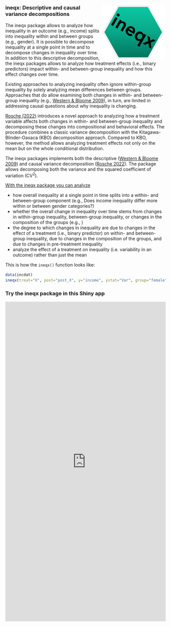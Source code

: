 
<!-- README.md is generated from README.Rmd. Please edit that file -->

# <img src="man/figures/ineqx-hexagon.png" width="200" align="right" />

### ineqx: Descriptive and causal variance decompositions

The ineqx package allows to analyze how inequality in an outcome (e.g.,
income) splits into inequality within and between groups (e.g., gender).
It is possible to decompose inequality at a single point in time and to
decompose changes in inequality over time. In addition to this
descriptive decomposition, the ineqx packages allows to analyze how
treatment effects (i.e., binary predictors) impact within- and
between-group inequality and how this effect changes over time.

Existing approaches to analyzing inequality often ignore within-group
inequality by solely analyzing mean differences between groups.
Approaches that do allow examining both changes in within- and
between-group inequality (e.g., [Western & Bloome
2009](https://onlinelibrary.wiley.com/doi/abs/10.1111/j.1467-9531.2009.01222.x)),
in turn, are limited in addressing causal questions about why inequality
is changing.

[Rosche (2022)](https://osf.io/preprints/socarxiv/f53kz/) introduces a
novel approach to analyzing how a treatment variable affects both
changes in within- and between-group inequality and decomposing these
changes into compositional and behavioral effects. The procedure
combines a classic variance decomposition with the
Kitagawa-Blinder-Oaxaca (KBO) decomposition approach. Compared to KBO,
however, the method allows analyzing treatment effects not only on the
mean but on the whole conditional distribution.

The ineqx packages implements both the descriptive ([Western & Bloome
2009](https://onlinelibrary.wiley.com/doi/abs/10.1111/j.1467-9531.2009.01222.x))
and causal variance decomposition ([Rosche
2022](https://osf.io/preprints/socarxiv/f53kz/)). The package allows
decomposing both the variance and the squared coefficient of variation
(CV<sup>2</sup>).

<u>With the ineqx package you can analyze</u>

-   how overall inequality at a single point in time splits into a
    within- and between-group component (e.g., Does income inequality
    differ more within or between gender categories?)
-   whether the overall change in inequality over time stems from
    changes in within-group inequality, between-group inequality, or
    changes in the composition of the groups (e.g., )
-   the degree to which changes in inequality are due to changes in the
    effect of a treatment (i.e., binary predictor) on within- and
    between-group inequality, due to changes in the composition of the
    groups, and due to changes in pre-treatment inequality
-   analyze the effect of a treatment on inequality (i.e. variability in
    an outcome) rather than just the mean

This is how the `ineqx()` function looks like:

``` r
data(incdat)
ineqx(treat="X", post="post_X", y="income", ystat="Var", group="female", time="year", ref=1990, dat)
```

### Try the ineqx package in this Shiny app

<style>
iframe {
  width: 100%;
  height: 1000px;
  border: none;
}
</style>
<iframe src="https://benrosche.shinyapps.io/ineqx-app/" />

### Developers

I welcome contributions to the package! Feel free to submit changes for
review or contact me if you have any questions.

### Issues or Feature Requests

If you would like to log an issue or submit a feature request, please
create a new issue or comment on an existing issue on [GitHub
Issues](https://github.com/benrosche/ineqx/issues) on this repo.

### Changelog

See [NEWS.md](https://github.com/benrosche/ineqx/news/index.html) for
the package changelog.

More information can be found
[here](http://benrosche.com/projects/ineqx/)
